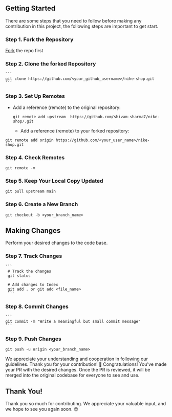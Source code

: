 ## Getting Started
There are some steps that you need to follow before making any contribution in this project, the following steps are important to get start.


### Step 1. Fork the Repository
 [Fork](https://github.com/shivam-sharma7/nike-shop/fork) the repo first
 
### Step 2. Clone the forked Repository 
    ```
    git clone https://github.com/<your_github_username>/nike-shop.git
    ```
### Step 3. Set Up Remotes 
- Add a reference (remote) to the original repository:
    ```
    git remote add upstream  https://github.com/shivam-sharma7/nike-shop/.git
    ``` 
    - Add a reference (remote) to your forked repository:
```
git remote add origin https://github.com/<your_user_name>/nike-shop.git
```

### Step 4. Check Remotes
```
git remote -v
```

### Step 5. Keep Your Local Copy Updated
```
git pull upstream main
``` 
### Step 6. Create a New Branch
```
git checkout -b <your_branch_name>
```

## Making Changes
Perform your desired changes to the code base.
### Step 7. Track Changes
    ```
     # Track the changes
     git status

     # Add changes to Index
     git add . or git add <file_name>
     ```
### Step 8. Commit Changes
    ```
    git commit -m "Write a meaningful but small commit message" 
    ```
  ### Step 9. Push Changes
```
git push -u origin <your_branch_name>
```

We appreciate your understanding and cooperation in following our guidelines. Thank you for your contribution! 🙌
Congratulations! You've made your PR with the desired changes. Once the PR is reviewed, it will be merged into the original codebase for everyone to see and use. 

## Thank You!
Thank you so much for contributing. We appreciate your valuable input, and we hope to see you again soon. 😊
